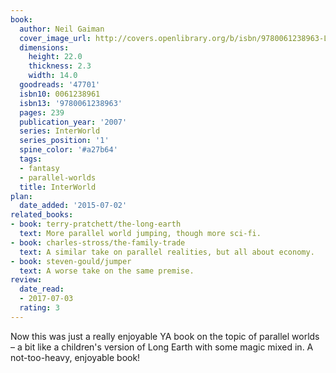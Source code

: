 ```yaml
---
book:
  author: Neil Gaiman
  cover_image_url: http://covers.openlibrary.org/b/isbn/9780061238963-L.jpg
  dimensions:
    height: 22.0
    thickness: 2.3
    width: 14.0
  goodreads: '47701'
  isbn10: 0061238961
  isbn13: '9780061238963'
  pages: 239
  publication_year: '2007'
  series: InterWorld
  series_position: '1'
  spine_color: '#a27b64'
  tags:
  - fantasy
  - parallel-worlds
  title: InterWorld
plan:
  date_added: '2015-07-02'
related_books:
- book: terry-pratchett/the-long-earth
  text: More parallel world jumping, though more sci-fi.
- book: charles-stross/the-family-trade
  text: A similar take on parallel realities, but all about economy.
- book: steven-gould/jumper
  text: A worse take on the same premise.
review:
  date_read:
  - 2017-07-03
  rating: 3
---
```


Now this was just a really enjoyable YA book on the topic of parallel worlds – a bit like a children's version of Long
Earth with some magic mixed in. A not-too-heavy, enjoyable book!
